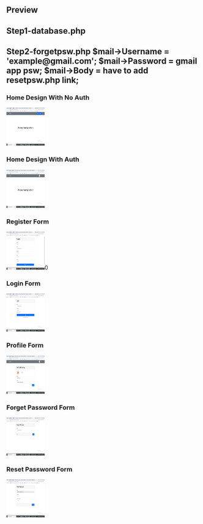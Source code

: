 <h2>Preview</h2>
<h2>Step1-database.php</h2>
<h2>Step2-forgetpsw.php                
$mail->Username   = 'example@gmail.com';
$mail->Password   = gmail app psw; 
$mail->Body = have to add resetpsw.php link; 
</h2>
<h3>Home Design With No Auth</h3>
<img src="./img/preview/home.jpg" width="100px" height="100px"/>
<h3>Home Design With Auth</h3>
<img src="./img/preview/home-with-auth.jpg" width="100px" height="100px"/>
<h3>Register Form</h3>
<img src="./img/preview/register.jpg" width="100px" height="100px"/>0
<h3>Login Form</h3>
<img src="./img/preview/login.jpg" width="100px" height="100px"/>
<h3>Profile Form</h3>
<img src="./img/preview/profile.jpg" width="100px" height="100px"/>
<h3>Forget Password Form</h3>
<img src="./img/preview/forgetpsw.jpg" width="100px" height="100px"/>
<h3>Reset Password Form</h3>
<img src="./img/preview/resetpsw.jpg" width="100px" height="100px"/>